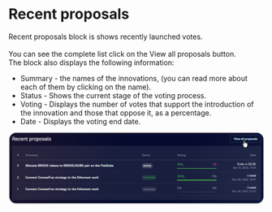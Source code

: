 # Recent proposals

Recent proposals block is shows recently launched votes.\
\
You can see the complete list click on the View all proposals button.\
The block also displays the following information:

* Summary - the names of the innovations, (you can read more about each of them by clicking on the name).
* Status - Shows the current stage of the voting process.
* Voting - Displays the number of votes that support the introduction of the innovation and those that oppose it, as a percentage.
* Date - Displays the voting end date.

![](<../../../../.gitbook/assets/image (53).png>)
